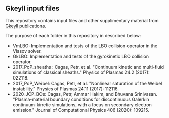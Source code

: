 ## **Gkeyll** input files

This repository contains input files and other supplimentary material from [Gkeyll](https://gkeyll.readthedocs.io/en/latest/) publications.

The purpose of each folder in this repository in described below:
- VmLBO: Implementation and tests of the LBO collision operator in the Vlasov
  solver.
- GkLBO: Implementation and tests of the gyrokinetic LBO collision operator.
- 2017_PoP_sheaths : Cagas, Petr, et al. "Continuum kinetic and multi-fluid simulations of classical sheaths." Physics of Plasmas 24.2 (2017): 022118.
- 2017_PoP_Weibel: Cagas, Petr, et al. "Nonlinear saturation of the Weibel instability." Physics of Plasmas 24.11 (2017): 112116.
- 2020_JCP_BCs: Cagas, Petr, Ammar Hakim, and Bhuvana Srinivasan. "Plasma-material boundary conditions for discontinuous Galerkin continuum-kinetic simulations, with a focus on secondary electron emission." Journal of Computational Physics 406 (2020): 109215.
